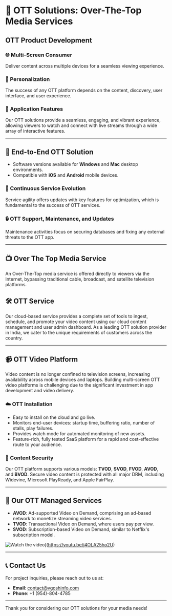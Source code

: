 # 🎥 OTT Solutions: Over-The-Top Media Services

## OTT Product Development

### 🌐 Multi-Screen Consumer
Deliver content across multiple devices for a seamless viewing experience.

### 🎯 Personalization
The success of any OTT platform depends on the content, discovery, user interface, and user experience.

### 🌟 Application Features
Our OTT solutions provide a seamless, engaging, and vibrant experience, allowing viewers to watch and connect with live streams through a wide array of interactive features.

---

## 🔧 End-to-End OTT Solution
- Software versions available for **Windows** and **Mac** desktop environments.
- Compatible with **iOS** and **Android** mobile devices.

### 🚀 Continuous Service Evolution
Service agility offers updates with key features for optimization, which is fundamental to the success of OTT services.

### 🔒 OTT Support, Maintenance, and Updates
Maintenance activities focus on securing databases and fixing any external threats to the OTT app.

---

## 📺 Over The Top Media Service
An Over-The-Top media service is offered directly to viewers via the Internet, bypassing traditional cable, broadcast, and satellite television platforms.

## 🛠️ OTT Service
Our cloud-based service provides a complete set of tools to ingest, schedule, and promote your video content using our cloud content management and user admin dashboard. As a leading OTT solution provider in India, we cater to the unique requirements of customers across the country.

---

## 📹 OTT Video Platform
Video content is no longer confined to television screens, increasing availability across mobile devices and laptops. Building multi-screen OTT video platforms is challenging due to the significant investment in app development and video delivery.

### ☁️ OTT Installation
- Easy to install on the cloud and go live.
- Monitors end-user devices: startup time, buffering ratio, number of stalls, play failures.
- Provides watch mode for automated monitoring of new assets.
- Feature-rich, fully tested SaaS platform for a rapid and cost-effective route to your audience.

### 🔑 Content Security
Our OTT platform supports various models: **TVOD**, **SVOD**, **FVOD**, **AVOD**, and **BVOD**. Secure video content is protected with all major DRM, including Widevine, Microsoft PlayReady, and Apple FairPlay.

---

## 💼 Our OTT Managed Services
- **AVOD**: Ad-supported Video on Demand, comprising an ad-based network to monetize streaming video services.
- **TVOD**: Transactional Video on Demand, where users pay per view.
- **SVOD**: Subscription-based Video on Demand, similar to Netflix's subscription model.
  
![Watch the video](https://img.youtube.com/vi/j4OLA25ho2U/0.jpg)](https://youtu.be/j4OLA25ho2U)


---

## 📞 Contact Us
For project inquiries, please reach out to us at:
- **Email**: [contact@vgoshinfo.com](mailto:contact@vgoshinfo.com)
- **Phone**: +1 (954)-804-4785

---

Thank you for considering our OTT solutions for your media needs!
